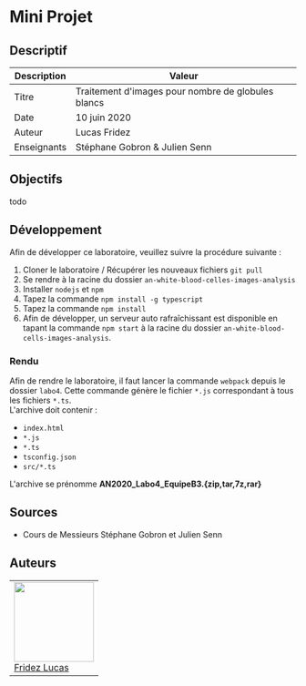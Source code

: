 # Mini Projet

## Descriptif

| Description | Valeur                                             |
|-------------|----------------------------------------------------|
| Titre       | Traitement d'images pour nombre de globules blancs |
| Date        | 10 juin 2020                                       |
| Auteur      | Lucas Fridez                                       |
| Enseignants | Stéphane Gobron & Julien Senn                      |

## Objectifs
todo


## Développement
Afin de développer ce laboratoire, veuillez suivre la procédure suivante :

1. Cloner le laboratoire / Récupérer les nouveaux fichiers `git pull`
2. Se rendre à la racine du dossier `an-white-blood-celles-images-analysis`
3. Installer `nodejs` et `npm`
4. Tapez la commande `npm install -g typescript`
5. Tapez la commande `npm install`
6. Afin de développer, un serveur auto rafraîchissant est disponible en tapant la commande `npm start` à la racine du dossier `an-white-blood-cells-images-analysis`.

### Rendu
Afin de rendre le laboratoire, il faut lancer la commande `webpack` depuis le dossier `labo4`. Cette commande génère le fichier `*.js` correspondant à tous les fichiers `*.ts`.  
L'archive doit contenir :
- `index.html`
- `*.js`
- `*.ts`
- `tsconfig.json`
- `src/*.ts`

L'archive se prénomme **AN2020_Labo4_EquipeB3.{zip,tar,7z,rar}**

## Sources
* Cours de Messieurs Stéphane Gobron et Julien Senn

## Auteurs 

<table>
   <tr>
      <td>
         <a href="https://labinfo.ing.he-arc.ch/lucas.fridez"><img width=140px src="https://secure.gravatar.com/avatar/72c1469bf815bd4e0a858341571d5111?s=800&d=identicon"><br>
         Fridez Lucas</a>
      </td>
   </tr>
</table>